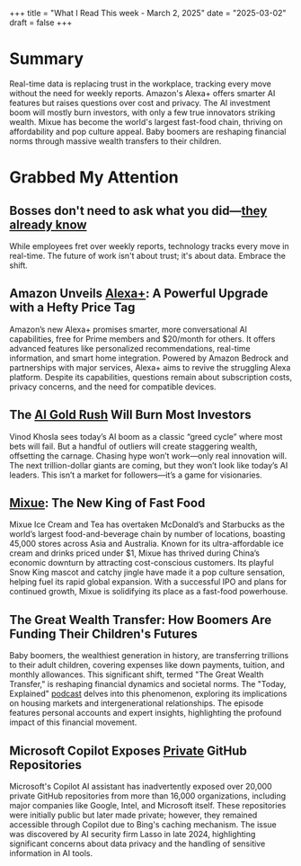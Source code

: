 +++
title = "What I Read This week - March 2, 2025"
date = "2025-03-02"
draft = false
+++

# Summary
Real-time data is replacing trust in the workplace, tracking every move without the need for weekly reports. Amazon's Alexa+ offers smarter AI features but raises questions over cost and privacy. The AI investment boom will mostly burn investors, with only a few true innovators striking wealth. Mixue has become the world's largest fast-food chain, thriving on affordability and pop culture appeal. Baby boomers are reshaping financial norms through massive wealth transfers to their children.

# Grabbed My Attention

## Bosses don't need to ask what you did—[they already know](https://www.wsj.com/business/doge-elon-musk-email-corporate-worker-tracking-56f593ff?reflink=desktopwebshare_permalink)
While employees fret over weekly reports, technology tracks every move in real-time. The future of work isn't about trust; it's about data. Embrace the shift. 

## Amazon Unveils [Alexa+](https://arstechnica.com/gadgets/2025/02/amazons-subscription-based-alexa-looks-highly-capable-and-questionable/): A Powerful Upgrade with a Hefty Price Tag
Amazon’s new Alexa+ promises smarter, more conversational AI capabilities, free for Prime members and $20/month for others. It offers advanced features like personalized recommendations, real-time information, and smart home integration. Powered by Amazon Bedrock and partnerships with major services, Alexa+ aims to revive the struggling Alexa platform. Despite its capabilities, questions remain about subscription costs, privacy concerns, and the need for compatible devices.

## The [AI Gold Rush](https://www.theinformation.com/articles/vinod-khosla-most-ai-investments-will-lose-money-as-market-enters-greed-cycle) Will Burn Most Investors
Vinod Khosla sees today’s AI boom as a classic “greed cycle” where most bets will fail. But a handful of outliers will create staggering wealth, offsetting the carnage. Chasing hype won’t work—only real innovation will. The next trillion-dollar giants are coming, but they won’t look like today’s AI leaders. This isn’t a market for followers—it’s a game for visionaries.

## [Mixue](https://www.wsj.com/business/retail/forget-mcdonalds-this-chinese-fast-food-chain-is-now-the-worlds-biggest-24b911b9?mod=hp_trendingnow_article_pos1): The New King of Fast Food
Mixue Ice Cream and Tea has overtaken McDonald’s and Starbucks as the world’s largest food-and-beverage chain by number of locations, boasting 45,000 stores across Asia and Australia. Known for its ultra-affordable ice cream and drinks priced under $1, Mixue has thrived during China’s economic downturn by attracting cost-conscious customers. Its playful Snow King mascot and catchy jingle have made it a pop culture sensation, helping fuel its rapid global expansion. With a successful IPO and plans for continued growth, Mixue is solidifying its place as a fast-food powerhouse.

## The Great Wealth Transfer: How Boomers Are Funding Their Children's Futures
Baby boomers, the wealthiest generation in history, are transferring trillions to their adult children, covering expenses like down payments, tuition, and monthly allowances. This significant shift, termed "The Great Wealth Transfer," is reshaping financial dynamics and societal norms. The "Today, Explained" [podcast](https://podcasts.apple.com/us/podcast/today-explained/id1346207297?i=1000694833562) delves into this phenomenon, exploring its implications on housing markets and intergenerational relationships. The episode features personal accounts and expert insights, highlighting the profound impact of this financial movement. 

## Microsoft Copilot Exposes [Private](https://arstechnica.com/information-technology/2025/02/copilot-exposes-private-github-pages-some-removed-by-microsoft/) GitHub Repositories
Microsoft's Copilot AI assistant has inadvertently exposed over 20,000 private GitHub repositories from more than 16,000 organizations, including major companies like Google, Intel, and Microsoft itself. These repositories were initially public but later made private; however, they remained accessible through Copilot due to Bing's caching mechanism. The issue was discovered by AI security firm Lasso in late 2024, highlighting significant concerns about data privacy and the handling of sensitive information in AI tools.
